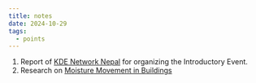 ```yaml
---
title: notes
date: 2024-10-29
tags:
  - points
---
```


1. Report of [KDE Network Nepal](nodes/KDE%20Network%20Nepal.md) for organizing the Introductory Event.
2. Research on [Moisture Movement in Buildings](nodes/Moisture%20Movement%20in%20Buildings.md)

